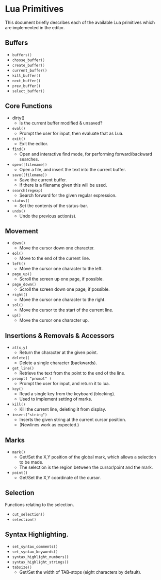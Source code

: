 # Lua Primitives

This document briefly describes each of the available Lua primitives
which are implemented in the editor.

## Buffers

* `buffers()`
* `choose_buffer()`
* `create_buffer()`
* `current_buffer()`
* `kill_buffer()`
* `next_buffer()`
* `prev_buffer()`
* `select_buffer()`


## Core Functions

* dirty()
    * Is the current buffer modified & unsaved?
* `eval()`
    * Prompt the user for input, then evaluate that as Lua.
* `exit()`
    * Exit the editor.
* `find()`
    * Open and interactive find mode, for performing forward/backward searches.
* `open([filename])`
    * Open a file, and insert the text into the current buffer.
* `save([filename])`
    * Save the current buffer.
    * If there is a filename given this will be used.
* `search(regexp)`
    * Search forward for the given regular expression.
* `status()`
    * Set the contents of the status-bar.
* `undo()`
    * Undo the previous action(s).


## Movement

* `down()`
    * Move the cursor down one character.
* `eol()`
    * Move to the end of the current line.
* `left()`
    * Move the cursor one character to the left.
* `page_up()`
    * Scroll the screen up one page, if possible.
* `page_down()`
    * Scroll the screen down one page, if possible.
* `right()`
    * Move the cursor one character to the right.
* `sol()`
    * Move the cursor to the start of the current line.
* `up()`
    * Move the cursor one character up.


## Insertions & Removals & Accessors

* `at(x,y)`
    * Return the character at the given point.
* `delete()`
    * Delete a single character (backwards).
* `get_line()`
    * Retrieve the text from the point to the end of the line.
* `prompt( "prompt" )`
    * Prompt the user for input, and return it to lua.
* `key()`
    * Read a single key from the keyboard (blocking).
    * Used to implement setting of marks.
* `kill()`
    * Kill the current line, deleting it from display.
* `insert("string")`
    * Inserts the given string at the current cursor position.
    * (Newlines work as expected.)


## Marks

* `mark()`
    * Get/Set the X,Y position of the global mark, which allows a selection to be made.
    * The selection is the region between the cursor/point and the mark.
* `point()`
    * Get/Set the X,Y coordinate of the cursor.

## Selection

Functions relating to the selection.

* `cut_selection()`
* `selection()`


## Syntax Highlighting.

* `set_syntax_comments()`
* `set_syntax_keywords()`
* `syntax_highlight_numbers()`
* `syntax_highlight_strings()`
* `tabsize()`
    * Get/Set the width of TAB-stops (eight characters by default).
